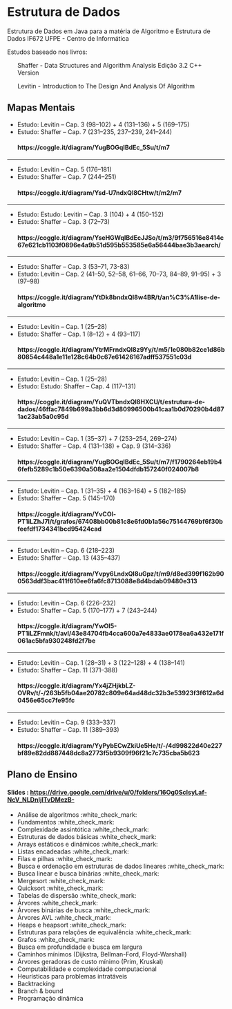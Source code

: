 # Estrutura de Dados
Estrutura de Dados em Java para a matéria de Algoritmo e Estrutura de Dados IF672 UFPE - Centro de Informática

Estudos baseado nos livros: 
<ul> 
 Shaffer - Data Structures and Algorithm Analysis Edição 3.2 C++ Version 
</ul>
<ul>
 Levitin - Introduction to The Design And Analysis Of Algorithm
</ul>

## Mapas Mentais
<ul>
 <li>
  Estudo: Levitin – Cap. 3 (98–102) + 4 (131–136) + 5 (169–175)
 </li>
 <li>
  Estudo: Shaffer – Cap. 7 (231–235, 237–239, 241–244)
 </li>
  <h4>https://coggle.it/diagram/YugBOGqIBdEc_5Su/t/m7</h4>
</ul>

<hr>

<ul>
 <li>
  Estudo: Levitin – Cap. 5 (176–181)
 </li>
 <li>
  Estudo: Shaffer – Cap. 7 (244–251)
 </li>
  <h4>https://coggle.it/diagram/Ysd-U7ndxQl8CHtw/t/m2/m7</h4>
</ul>

<hr>

<ul>
 <li>
  Estudo: Estudo: Levitin – Cap. 3 (104) + 4 (150-152)
 </li>
 <li>
  Estudo: Shaffer – Cap. 3 (72–73)
 </li>
  <h4>https://coggle.it/diagram/YseHGWqIBdEcJJSo/t/m3/9f756516e8414c67e621cb1103f0896e4a9b51d595b553585e6a56444bae3b3aearch/</h4>
</ul>

<hr>

<ul>
 <li>
  Estudo: Shaffer – Cap. 3 (53–71, 73-83)
 </li>
 <li>
  Estudo: Levitin – Cap. 2 (41–50, 52–58, 61–66, 70–73, 84–89, 91–95) + 3 (97–98)
 </li>
  <h4>https://coggle.it/diagram/YtDk8bndxQl8w4BR/t/an%C3%A1lise-de-algoritmo</h4>
</ul>

<hr>

<ul>
 <li>
  Estudo: Levitin – Cap. 1 (25–28)
 </li>
 <li>
  Estudo: Shaffer – Cap. 1 (8–12) + 4 (93–117)
 </li>
  <h4>https://coggle.it/diagram/YtrMFrndxQl8z9Yy/t/m5/1e080b82ce1d86b80854c448a1e11e128c64b0c67e61426167adff537551c03d</h4>
</ul>

<hr>

<ul>
 <li>
  Estudo: Levitin – Cap. 1 (25–28)
 </li>
 <li>
  Estudo: Estudo: Shaffer – Cap. 4 (117–131)
 </li>
  <h4>https://coggle.it/diagram/YuQVTbndxQl8HXCU/t/estrutura-de-dados/46ffac7849b699a3bb6d3d80996500b41caa1b0d70290b4d871ac23ab5a0c95d</h4>
</ul>

<hr>

<ul>
 <li>
  Estudo: Levitin – Cap. 1 (35–37) + 7 (253–254, 269–274)
 </li>
 <li>
  Estudo: Shaffer – Cap. 4 (131–138) + Cap. 9 (314–336)
 </li>
  <h4>https://coggle.it/diagram/YugBOGqIBdEc_5Su/t/m7/f1790264eb19b46fefb5289c1b50e6390a508aa2e1504dfdb157240f024007b8</h4>
</ul>

<hr>

<ul>
 <li>
  Estudo: Levitin – Cap. 1 (31–35) + 4 (163–164) + 5 (182–185)
 </li>
 <li>
  Estudo: Shaffer – Cap. 5 (145–170)
 </li>
  <h4>https://coggle.it/diagram/YvCOl-PT1iLZhJ7l/t/grafos/67408bb00b81c8e6fd0b1a56c75144769bf6f30bfeefdf1734341bcd95424cad</h4>
</ul>

<hr>

<ul>
 <li>Estudo: Levitin – Cap. 6 (218–223)
 </li>
 <li>
  Estudo: Shaffer – Cap. 13 (435–437)
 </li>
  <h4>https://coggle.it/diagram/Yvpy6LndxQl8uGpz/t/m9/d8ed399f162b900563ddf3bac411f610ee6fa6fc8713088e8d4bdab09480e313</h4>
</ul>

<hr>

<ul>
 <li>Estudo: Levitin – Cap. 6 (226–232)
 </li>
 <li>
  Estudo: Shaffer – Cap. 5 (170–177) + 7 (243–244)
 </li>
  <h4>https://coggle.it/diagram/YwOl5-PT1iLZFmnk/t/avl/43e84704fb4cca600a7e4833ae0178ea6a432e171f061ac5bfa930248fd2f7be</h4>
</ul>

<hr>

<ul>
 <li>
  Estudo: Levitin – Cap. 1 (28–31) + 3 (122–128) + 4 (138–141)
 </li>
 <li>
  Estudo: Shaffer – Cap. 11 (371–388)
 </li>
  <h4>https://coggle.it/diagram/Yx4jZHjkbLZ-OVRv/t/-/263b5fb04ae20782c809e64ad48dc32b3e53923f3f612a6d0456e65cc7fe95fc</h4>
</ul>
<hr>

<ul>
 <li>
  Estudo: Levitin – Cap. 9 (333–337)
 </li>
 <li>
  Estudo: Shaffer – Cap. 11 (389–393)
 </li>
  <h4>https://coggle.it/diagram/YyPybECwZkiUe5He/t/-/4d99822d40e227bf89e82dd887448dc8a2773f5b9309f96f21c7c735cba5b623</h4>
</ul>

## Plano de Ensino
#### Slides : https://drive.google.com/drive/u/0/folders/16Og0ScIsyLaf-NcV_NLDnIjITvDMezB-
<ul>
<li>Análise de algoritmos :white_check_mark:</li>  
<li>Fundamentos :white_check_mark:</li>
<li>Complexidade assintótica :white_check_mark:</li>
<li>Estruturas de dados básicas :white_check_mark:</li>
<li>Arrays estáticos e dinâmicos :white_check_mark:</li>
<li>Listas encadeadas :white_check_mark:</li>
<li>Filas e pilhas :white_check_mark:</li>
<li>Busca e ordenação em estruturas de dados lineares :white_check_mark:</li>
<li>Busca linear e busca binárias :white_check_mark:</li>
<li>Mergesort :white_check_mark:</li>
<li>Quicksort :white_check_mark:</li>
<li>Tabelas de dispersão :white_check_mark:</li>
<li>Árvores :white_check_mark:</li>
<li>Árvores binárias de busca :white_check_mark:</li>
<li>Árvores AVL :white_check_mark:</li>
<li>Heaps e heapsort :white_check_mark:</li>
<li>Estruturas para relações de equivalência :white_check_mark:</li>
<li>Grafos :white_check_mark:</li>
<li>Busca em profundidade e busca em largura</li>
<li>Caminhos mínimos (Dijkstra, Bellman-Ford, Floyd-Warshall)</li>
<li>Árvores geradoras de custo mínimo (Prim, Kruskal)</li>
<li>Computabilidade e complexidade computacional</li>
<li>Heurísticas para problemas intratáveis</li>
<li>Backtracking</li>
<li>Branch & bound</li>
<li>Programação dinâmica</li>
</ul>
